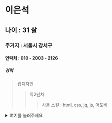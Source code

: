 <!--
개인적인 테스트 
# h1
## h2
### h3
#### h3



html 코드도 사용이 가능하다 하지만 스타일은 아직 잘...
text <br/>
<ul>
   test
</ul>
-->
<!--
ul
> li
>>ol

-->




#  이은석
## 나이 : 31 살
### 주거지 : 서울시 강서구
#### 연락처 : 010 - 2003 - 2126
##### 경력

> 웹디자인
> > 약2년차
> > > 사용 스킬 : html, css, jq, js, 어도비

<details>
<summary class="summary" >여기를 눌러주세요</summary>
<div markdown="1">
<img src="https://pbs.twimg.com/media/EA9UJBjU4AAdkCm.jpg"  width=300px >

# 선생님 졸려요...

<img src="https://image.fmkorea.com/files/attach/new/20201122/486616/2402834533/3216214447/0f1423cbda50c2194320a1b3bc4a513a.jpg"  width=300px >
</div>
</details>
